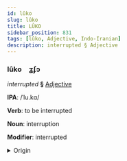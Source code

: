 ```yaml
---
id: lûko
slug: lûko
title: LÛKO
sidebar_position: 831
tags: [lûko, Adjective, Indo-Iranian]
description: interrupted § Adjective
---
```


### lûko&emsp;<span kind="abugida">ʓʄɔ</span>

*interrupted* **§** [Adjective](../../tags/Adjective)

**IPA**: /ˈlu.kɑ/

**Verb**: to be interrupted

**Noun**: interruption

**Modifier**: interrupted

<details>
    <summary>Origin</summary>
    Hindi रुका rukā (perfective of रुकना ruknā) [ɾʊ.käː]<br/>
    <em>Indo-Iranian Language Family</em>
</details>